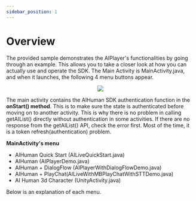 ```yaml
---
sidebar_position: 1
---
```


# Overview

The provided sample demonstrates the AIPlayer's functionalities by going through an example. This allows you to take a closer look at how you can actually use and operate the SDK. The Main Activity is MainActivity.java, and when it launches, the following 4 menu buttons appear.

<p align="center">
<img src="/img/aihuman/android/Screenshot_20220530-201302-3909315-3915724.png" style={{zoom: "25%"}} />
</p>

The main activity contains the AIHuman SDK authentication function in the **onStart() method**. This is to make sure the state is authenticated before moving on to another activity. This is why there is no problem in calling getAIList() directly without authentication in some activities. If there are no response from the getAIList() API, check the error first. Most of the time, it is a token refresh(authentication) problem.

**MainActivity's menu**

- AIHuman Quick Start (AILiveQuickStart.java)
- AIHuman (AIPlayerDemo.java)
- AIHuman + DialogFlow (AIPlayerWithDialogFlowDemo.java)
- AIHuman + PlayChat(AILiveWithMBPlayChatWithSTTDemo.java)
- AI Human 3d Character (UnityActivity.java)

Below is an explanation of each menu.
